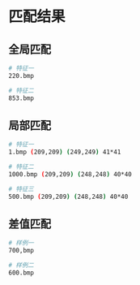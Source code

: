 # 匹配结果

## 全局匹配

```bash
# 特征一
220.bmp

# 特征二
853.bmp
```

## 局部匹配

```bash
# 特征一
1.bmp (209,209) (249,249) 41*41

# 特征二
1000.bmp (209,209) (248,248) 40*40

# 特征三
500.bmp (209,209) (248,248) 40*40
```

## 差值匹配

```bash
# 样例一
700,bmp

# 样例二
600.bmp
```



